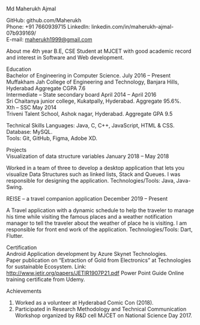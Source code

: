 Md Maherukh Ajmal 


GitHub: github.com/Maherukh               
Phone: +91 7660939715 LinkedIn: linkedin.com/in/maherukh-ajmal-07b939169/           
E-mail: maherukh1999@gmail.com 

 
About me 
4th year B.E, CSE Student at MJCET with good academic record and interest in Software and Web development. 

 
Education   
Bachelor of Engineering in Computer Science.              July 2016 – Present    
Muffakham Jah College of Engineering and Technology, Banjara Hills, Hyderabad     Aggregate CGPA 7.6       
 Intermediate – State secondary board         April 2014 – April 2016    
Sri Chaitanya junior college, Kukatpally, Hyderabad.    Aggregate 95.6%.        
Xth – SSC           May 2014    
Triveni Talent School, Ashok nagar, Hyderabad.    Aggregate GPA 9.5 
 
 
Technical Skills 
Languages: Java, C, C++, JavaScript, HTML & CSS.    
Database: MySQL.    
Tools: Git, GitHub, Figma, Adobe XD. 
 
 
Projects  
Visualization of data structure variables       January 2018 – May 2018 

Worked in a team of three to develop a desktop application that lets you visualize Data Structures such as linked lists, Stack and Queues.  I was responsible for designing the application.  Technologies/Tools: Java, Java-Swing. 
 
REISE – a travel companion application         December 2019 – Present 

A Travel application with a dynamic schedule to help the traveler to manage his time while visiting the famous places and a weather notification manager to tell the traveler about the weather of place he is visiting. I am responsible for front end work of the application.  Technologies/Tools: Dart, Flutter. 
 
 
Certification  
Android Application development by Azure Skynet Technologies.  
Paper publication on “Extraction of Gold from Electronics” at Technologies for sustainable Ecosystem.  Link: http://www.jetir.org/papers/JETIR1907P21.pdf Power Point Guide Online training certificate from Udemy. 
 
 
Achievements 
1. Worked as a volunteer at Hyderabad Comic Con (2018). 
2. Participated in Research Methodology and Technical Communication Workshop organized by R&D cell MJCET on National Science Day 2017.